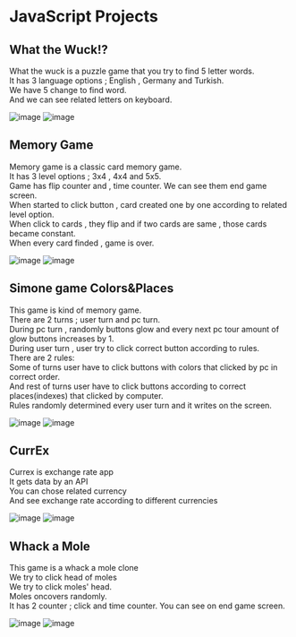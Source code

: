 # JavaScript Projects

## What the Wuck!?

What the wuck is a puzzle game that you try to find 5 letter words. 
<br/>
It has 3 language options ; English , Germany and Turkish.
<br/>
We have 5 change to find word.
<br/>
And we can see related letters on keyboard.

![image](https://user-images.githubusercontent.com/95905332/192369333-798c390a-6f89-4d16-acdb-83d667a5cfcb.png)
![image](https://user-images.githubusercontent.com/95905332/192369447-21fb5cf7-8f39-4e60-af04-a21d3ec6cc13.png)

## Memory Game

Memory game is a classic card memory game.
<br/>
It has 3 level options ; 3x4 , 4x4 and 5x5.
<br/>
Game has flip counter and , time counter. We can see them end game screen.
<br/>
When started to click button , card created one by one according to related level option.
<br/>
When click to cards , they flip and if two cards are same , those cards became constant.
<br/>
When every card finded , game is over.

![image](https://user-images.githubusercontent.com/95905332/192371716-fa79de50-6bdb-41dd-b141-c0357b2204c0.png)
![image](https://user-images.githubusercontent.com/95905332/192371844-7976693f-76e5-4ed8-a5ba-87b231a3f9a2.png)

## Simone game Colors&Places

This game is kind of memory game.
<br/>
There are 2 turns ; user turn and pc turn.
<br/>
During pc turn , randomly buttons glow and every next pc tour amount of glow buttons increases by 1.
<br/>
During user turn , user try to click correct button according to rules.
<br/>
There are 2 rules:
<br/>
Some of turns user have to click buttons with colors that clicked by pc in correct order.
<br/>
And rest of turns user have to click buttons according to correct places(indexes) that clicked by computer.
<br/>
Rules randomly determined every user turn and it writes on the screen.

![image](https://user-images.githubusercontent.com/95905332/192373345-2a1c622a-e601-4768-8ddf-92855bd79247.png)
![image](https://user-images.githubusercontent.com/95905332/192373407-388ec3e8-2f1a-4769-8791-108622694352.png)

## CurrEx

Currex is exchange rate app
<br/>
It gets data by an API
<br/>
You can chose related currency 
<br/>
And see exchange rate according to different currencies


![image](https://user-images.githubusercontent.com/95905332/192374819-0efd2f4b-aba2-4dcf-bf47-50c9d06f477c.png)
![image](https://user-images.githubusercontent.com/95905332/192374847-c374ef2e-1bb7-49ab-9429-313204d047d7.png)


## Whack a Mole

This game is a whack a mole clone
<br/>
We try to click head of moles
<br/>
We try to click moles' head.
<br/>
Moles oncovers randomly.
<br/>
It has 2 counter ; click and time counter. You can see on end game screen.
<br/>

![image](https://user-images.githubusercontent.com/95905332/192375342-bfde9858-d7ff-44bd-a593-0d37fd480225.png)
![image](https://user-images.githubusercontent.com/95905332/192375373-f2bd190c-dd24-40dd-8224-1049b8263c79.png)









